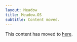 ```yaml
---
layout: Meadow
title: Meadow.OS
subtitle: Content moved.
---
```


This content has moved to [here](/Meadow/Meadow.OS/).